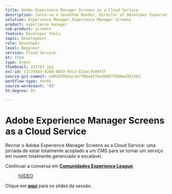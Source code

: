 ```yaml
---
title: Adobe Experience Manager Screens as a Cloud Service
description: Junte-se a Jonathan Roeder, Director of Developer Experience for Experience Cloud, para saber mais sobre as últimas atualizações de desenvolvedores no Adobe Experience Cloud. Esta sessão foi entregue como parte do evento Conteúdo do Adobe Developers Live.
solution: Experience Manager,Experience Manager Screens
product: experience manager
sub-product: screens
feature: Developer Tools
topic: Development
role: Developer
level: Beginner
version: Cloud Service
kt: 7164
type: Event
thumbnail: 331767.jpg
exl-id: 11c79583-4260-4b83-95c3-615ac7b49f3f
source-git-commit: e401bf0b5ac1e7f06a4576e36887358bed352162
workflow-type: tm+mt
source-wordcount: '93'
ht-degree: 0%

---
```


# Adobe Experience Manager Screens as a Cloud Service

Recriar o Adobe Experience Manager Screens as a Cloud Service: uma jornada de estar totalmente acoplado a um CMS para se tornar um serviço em nuvem totalmente gerenciado e escalável.

Continuar a conversa em **[Comunidades Experience League](https://adobe.ly/36Yd3v6)**.

>[!VIDEO](https://video.tv.adobe.com/v/331767/?quality=12&learn=on&hidetitle=true)

Clique em **[aqui](/help/adobe-developers-live/assets/screens-as-a-cloud-service.pdf)** para os slides da sessão.

